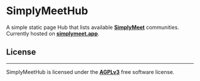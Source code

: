 # SimplyMeetHub

A simple static page Hub that lists available [**SimplyMeet**](https://github.com/yalohi/SimplyMeet) communities. Currently hosted on [**simplymeet.app**](https://simplymeet.app/).

## License
---
SimplyMeetHub is licensed under the [**AGPLv3**](LICENSE) free software license.